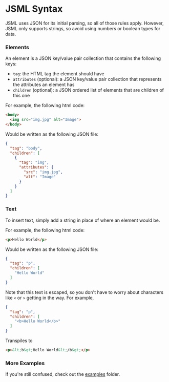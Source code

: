 # JSML Syntax
JSML uses JSON for its initial parsing, so all of those rules apply.
However, JSML only supports strings, so avoid using numbers or boolean types for data.

### Elements
An element is a JSON key/value pair collection that contains the following keys:
- `tag`: the HTML tag the element should have
- `attributes` (optional): a JSON key/value pair collection that represents the attributes an element has
- `children` (optional): a JSON ordered list of elements that are children of this one

For example, the following html code:
```html
<body>
  <img src="img.jpg" alt="Image">
</body>
```

Would be written as the following JSON file:
```json
{
  "tag": "body",
  "children": [
    {
      "tag": "img",
      "attributes": {
        "src": "img.jpg",
        "alt": "Image"
      }
    }
  ]
}
```

### Text
To insert text, simply add a string in place of where an element would be.

For example, the following html code:
```html
<p>Hello World</p>
```

Would be written as the following JSON file:
```json
{
  "tag": "p",
  "children": [
    "Hello World"
  ]
}
```

Note that this text is escaped, so you don't have to worry about characters like `<` or `>` getting in the way.
For example,
```json
{
  "tag": "p",
  "children": [
    "<b>Hello World</b>"
  ]
}
```

Transpiles to
```html
<p>&lt;b&gt;Hello World&lt;/b&gt;</p>
```

### More Examples
If you're still confused, check out the [examples](../examples) folder.
